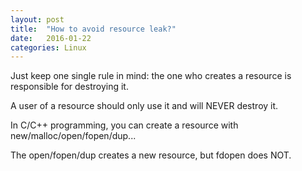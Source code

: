 ```yaml
---
layout: post
title:  "How to avoid resource leak?"
date:   2016-01-22
categories: Linux
---
```

Just keep one single rule in mind: the one who creates a resource is responsible for destroying it.

A user of a resource should only use it and will NEVER destroy it.

In C/C++ programming, you can create a resource with new/malloc/open/fopen/dup...

The open/fopen/dup creates a new resource, but fdopen does NOT.

